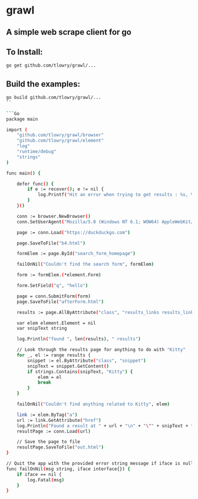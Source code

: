 grawl
=====

A simple web scrape client for go
---------------------

To Install:
---------------------
```sh
go get github.com/tlowry/grawl/...
```
Build the examples:
---------------------
```sh
go build github.com/tlowry/grawl/...
``

```Go
package main

import (
	"github.com/tlowry/grawl/browser"
	"github.com/tlowry/grawl/element"
	"log"
	"runtime/debug"
	"strings"
)

func main() {

	defer func() {
		if e := recover(); e != nil {
			log.Printf("Hit an error when trying to get results : %s, %s", e, debug.Stack())
		}
	}()

	conn := browser.NewBrowser()
	conn.SetUserAgent("Mozilla/5.0 (Windows NT 6.1; WOW64) AppleWebKit/537.36 (KHTML, like Gecko) Chrome/34.0.1847.137 Safari/537.36")

	page := conn.Load("https://duckduckgo.com")

	page.SaveToFile("b4.html")

	formElem := page.ById("search_form_homepage")

	failOnNil("Couldn't find the search form", formElem)

	form := formElem.(*element.Form)

	form.SetField("q", "hello")

	page = conn.SubmitForm(form)
	page.SaveToFile("afterForm.html")

	results := page.AllByAttribute("class", "results_links results_links_deep web-result")

	var elem element.Element = nil
	var snipText string

	log.Println("found ", len(results), " results")

	// Look through the results page for anything to do with "Kitty"
	for _, el := range results {
		snippet := el.ByAttribute("class", "snippet")
		snipText = snippet.GetContent()
		if strings.Contains(snipText, "Kitty") {
			elem = el
			break
		}
	}

	failOnNil("Couldn't find anything related to Kitty", elem)

	link := elem.ByTag("a")
	url := link.GetAttribute("href")
	log.Println("Found a result at " + url + "\n" + "\"" + snipText + "\"")
	resultPage := conn.Load(url)

	// Save the page to file
	resultPage.SaveToFile("out.html")
}

// Quit the app with the provided error string message if iface is null
func failOnNil(msg string, iface interface{}) {
	if iface == nil {
		log.Fatal(msg)
	}
}
```
